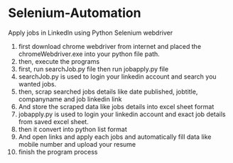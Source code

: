 # Selenium-Automation
Apply jobs in LinkedIn using Python Selenium webdriver

1. first download chrome webdriver from internet and placed the chromeWebdriver.exe into your python file path.
2. then, execute the programs
3. first, run searchJob.py file then run jobapply.py file
4. searchJob.py is used to login your linkedin account and search you wanted jobs. 
5. then, scrap searched jobs details like date published, jobtitle, companyname and job linkedin link
6. And store the scraped data like jobs details into excel sheet format
7. jobapply.py is used to login your linkedin account and exact job details from saved excel sheet.
8. then it convert into python list format
9. And open links and apply each jobs and automatically fill data like mobile number and upload your resume
10. finish the program process
